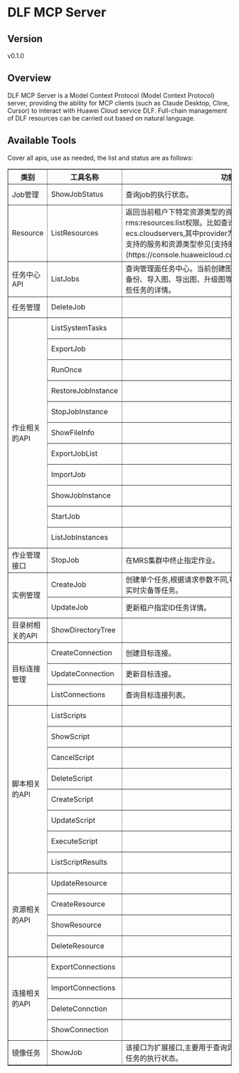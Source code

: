# DLF MCP Server 


## Version
v0.1.0

## Overview

DLF MCP Server is a Model Context Protocol (Model Context Protocol) server, providing the ability for MCP clients (such as Claude Desktop, Cline, Cursor) to interact with Huawei Cloud service DLF. Full-chain management of DLF resources can be carried out based on natural language.

## Available Tools
Cover all apis, use as needed, the list and status are as follows:

<html>
    <head></head>
    <body>
        <table border="1" cellspacing="0" cellpadding="5">
            <tbody>
                <tr>
                    <th>类别</th>
                    <th>工具名称</th>
                    <th>功能描述</th>
                    <th>状态</th>
                </tr>
                <tr>
                    <td rowspan="1">Job管理</td>
                    <td>ShowJobStatus</td>
                    <td>查询job的执行状态。</td>
                    <td>To be tested</td>
                </tr>
                <tr>
                    <td rowspan="1">Resource</td>
                    <td>ListResources</td>
                    <td>返回当前租户下特定资源类型的资源,需要当前用户有rms:resources:list权限。比如查询云服务器,对应的RMS资源类型是ecs.cloudservers,其中provider为ecs,type为cloudservers。 RMS支持的服务和资源类型参见[支持的服务和区域](https://console.huaweicloud.com/eps/#/resources/supported)。</td>
                    <td>To be tested</td>
                </tr>
                <tr>
                    <td rowspan="1">任务中心API</td>
                    <td>ListJobs</td>
                    <td>查询管理面任务中心。当前创建图、关闭图、启动图、删除图、增加备份、导入图、导出图、升级图等操作为异步任务,该API用于查询这些任务的详情。</td>
                    <td>To be tested</td>
                </tr>
                <tr>
                    <td rowspan="1">任务管理</td>
                    <td>DeleteJob</td>
                    <td></td>
                    <td>To be tested</td>
                </tr>
                <tr>
                    <td rowspan="11">作业相关的API</td>
                    <td>ListSystemTasks</td>
                    <td></td>
                    <td>To be tested</td>
                </tr>
                <tr>
                    <td>ExportJob</td>
                    <td></td>
                    <td>To be tested</td>
                </tr>
                <tr>
                    <td>RunOnce</td>
                    <td></td>
                    <td>To be tested</td>
                </tr>
                <tr>
                    <td>RestoreJobInstance</td>
                    <td></td>
                    <td>To be tested</td>
                </tr>
                <tr>
                    <td>StopJobInstance</td>
                    <td></td>
                    <td>To be tested</td>
                </tr>
                <tr>
                    <td>ShowFileInfo</td>
                    <td></td>
                    <td>To be tested</td>
                </tr>
                <tr>
                    <td>ExportJobList</td>
                    <td></td>
                    <td>To be tested</td>
                </tr>
                <tr>
                    <td>ImportJob</td>
                    <td></td>
                    <td>To be tested</td>
                </tr>
                <tr>
                    <td>ShowJobInstance</td>
                    <td></td>
                    <td>To be tested</td>
                </tr>
                <tr>
                    <td>StartJob</td>
                    <td></td>
                    <td>To be tested</td>
                </tr>
                <tr>
                    <td>ListJobInstances</td>
                    <td></td>
                    <td>To be tested</td>
                </tr>
                <tr>
                    <td rowspan="1">作业管理接口</td>
                    <td>StopJob</td>
                    <td>在MRS集群中终止指定作业。</td>
                    <td>To be tested</td>
                </tr>
                <tr>
                    <td rowspan="2">实例管理</td>
                    <td>CreateJob</td>
                    <td>创建单个任务,根据请求参数不同,可以创建单个实时迁移、实时同步、实时灾备等任务。</td>
                    <td>To be tested</td>
                </tr>
                <tr>
                    <td>UpdateJob</td>
                    <td>更新租户指定ID任务详情。</td>
                    <td>To be tested</td>
                </tr>
                <tr>
                    <td rowspan="1">目录树相关的API</td>
                    <td>ShowDirectoryTree</td>
                    <td></td>
                    <td>To be tested</td>
                </tr>
                <tr>
                    <td rowspan="3">目标连接管理</td>
                    <td>CreateConnection</td>
                    <td>创建目标连接。</td>
                    <td>To be tested</td>
                </tr>
                <tr>
                    <td>UpdateConnection</td>
                    <td>更新目标连接。</td>
                    <td>To be tested</td>
                </tr>
                <tr>
                    <td>ListConnections</td>
                    <td>查询目标连接列表。</td>
                    <td>To be tested</td>
                </tr>
                <tr>
                    <td rowspan="8">脚本相关的API</td>
                    <td>ListScripts</td>
                    <td></td>
                    <td>To be tested</td>
                </tr>
                <tr>
                    <td>ShowScript</td>
                    <td></td>
                    <td>To be tested</td>
                </tr>
                <tr>
                    <td>CancelScript</td>
                    <td></td>
                    <td>To be tested</td>
                </tr>
                <tr>
                    <td>DeleteScript</td>
                    <td></td>
                    <td>To be tested</td>
                </tr>
                <tr>
                    <td>CreateScript</td>
                    <td></td>
                    <td>To be tested</td>
                </tr>
                <tr>
                    <td>UpdateScript</td>
                    <td></td>
                    <td>To be tested</td>
                </tr>
                <tr>
                    <td>ExecuteScript</td>
                    <td></td>
                    <td>To be tested</td>
                </tr>
                <tr>
                    <td>ListScriptResults</td>
                    <td></td>
                    <td>To be tested</td>
                </tr>
                <tr>
                    <td rowspan="4">资源相关的API</td>
                    <td>UpdateResource</td>
                    <td></td>
                    <td>To be tested</td>
                </tr>
                <tr>
                    <td>CreateResource</td>
                    <td></td>
                    <td>To be tested</td>
                </tr>
                <tr>
                    <td>ShowResource</td>
                    <td></td>
                    <td>To be tested</td>
                </tr>
                <tr>
                    <td>DeleteResource</td>
                    <td></td>
                    <td>To be tested</td>
                </tr>
                <tr>
                    <td rowspan="4">连接相关的API</td>
                    <td>ExportConnections</td>
                    <td></td>
                    <td>To be tested</td>
                </tr>
                <tr>
                    <td>ImportConnections</td>
                    <td></td>
                    <td>To be tested</td>
                </tr>
                <tr>
                    <td>DeleteConnction</td>
                    <td></td>
                    <td>To be tested</td>
                </tr>
                <tr>
                    <td>ShowConnection</td>
                    <td></td>
                    <td>To be tested</td>
                </tr>
                <tr>
                    <td rowspan="1">镜像任务</td>
                    <td>ShowJob</td>
                    <td>该接口为扩展接口,主要用于查询异步接口执行情况,比如查询导出镜像任务的执行状态。</td>
                    <td>To be tested</td>
                </tr>
            </tbody>
        </table>
    </body>
</html>
